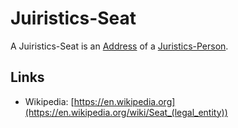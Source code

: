 # Juiristics-Seat

A Juiristics-Seat is an [Address](611002.md) of a [Juristics-Person](670043.md).

## Links

- Wikipedia: [https://en.wikipedia.org](https://en.wikipedia.org/wiki/Seat_(legal_entity))
